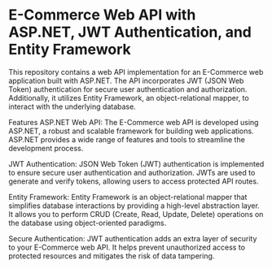 # E-Commerce Web API with ASP.NET, JWT Authentication, and Entity Framework

This repository contains a web API implementation for an E-Commerce web application built with ASP.NET. The API incorporates JWT (JSON Web Token) authentication for secure user authentication and authorization. Additionally, it utilizes Entity Framework, an object-relational mapper, to interact with the underlying database.

Features
ASP.NET Web API: The E-Commerce web API is developed using ASP.NET, a robust and scalable framework for building web applications. ASP.NET provides a wide range of features and tools to streamline the development process.

JWT Authentication: JSON Web Token (JWT) authentication is implemented to ensure secure user authentication and authorization. JWTs are used to generate and verify tokens, allowing users to access protected API routes.

Entity Framework: Entity Framework is an object-relational mapper that simplifies database interactions by providing a high-level abstraction layer. It allows you to perform CRUD (Create, Read, Update, Delete) operations on the database using object-oriented paradigms.

Secure Authentication: JWT authentication adds an extra layer of security to your E-Commerce web API. It helps prevent unauthorized access to protected resources and mitigates the risk of data tampering.
